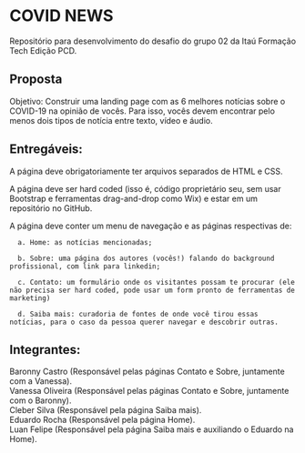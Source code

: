 # COVID NEWS
 Repositório para desenvolvimento do desafio do grupo 02 da Itaú Formação Tech Edição PCD.


## Proposta

  Objetivo: Construir uma landing page com as 6 melhores notícias sobre o COVID-19 na opinião de vocês. Para isso, vocês devem encontrar pelo menos dois tipos de   notícia entre texto, vídeo e áudio.

 

## Entregáveis:

 A página deve obrigatoriamente ter arquivos separados de HTML e CSS.

 A página deve ser hard coded (isso é, código proprietário seu, sem usar Bootstrap e ferramentas drag-and-drop como Wix) e estar em um repositório no GitHub.

 A página deve conter um menu de navegação e as páginas respectivas de:

      a. Home: as notícias mencionadas;

      b. Sobre: uma página dos autores (vocês!) falando do background profissional, com link para linkedin;

      c. Contato: um formulário onde os visitantes possam te procurar (ele não precisa ser hard coded, pode usar um form pronto de ferramentas de marketing)

      d. Saiba mais: curadoria de fontes de onde você tirou essas notícias, para o caso da pessoa querer navegar e descobrir outras.

 
## Integrantes:
   Baronny Castro (Responsável pelas páginas Contato e Sobre, juntamente com a Vanessa).   
   Vanessa Oliveira (Responsável pelas páginas Contato e Sobre, juntamente com o Baronny).        
   Cleber Silva (Responsável pela página Saiba mais).     
   Eduardo Rocha (Responsável pela página Home).    
   Luan Felipe (Responsável pela página Saiba mais e auxiliando o Eduardo na Home).    

 
  

